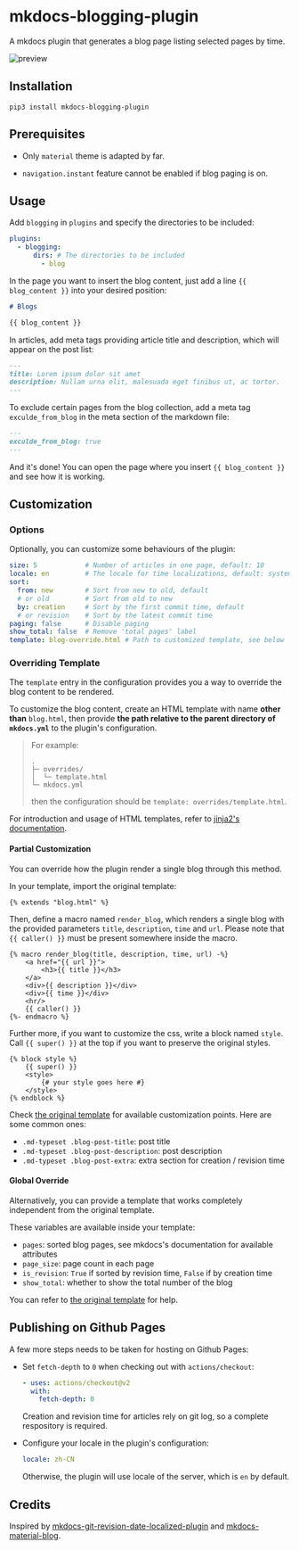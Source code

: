 # mkdocs-blogging-plugin

A mkdocs plugin that generates a blog page listing selected pages by time.

![preview](https://i.loli.net/2021/09/09/LhX9IFkbu2K3lRi.png)

## Installation

```shell
pip3 install mkdocs-blogging-plugin
```

## Prerequisites

- Only `material` theme is adapted by far.

- `navigation.instant` feature cannot be enabled if blog paging is on.

## Usage

Add `blogging` in `plugins` and specify the directories to be included:

```yml
plugins:
  - blogging:
      dirs: # The directories to be included
        - blog
```

In the page you want to insert the blog content, just add a line `{{ blog_content }}` into your desired position:

```markdown
# Blogs

{{ blog_content }}
```

In articles, add meta tags providing article title and description, which will appear on the post list:

```markdown
---
title: Lorem ipsum dolor sit amet
description: Nullam urna elit, malesuada eget finibus ut, ac tortor.
---
```

To exclude certain pages from the blog collection, add a meta tag `exculde_from_blog` in the meta section of the markdown file:

```markdown
---
exculde_from_blog: true
---
```

And it's done! You can open the page where you insert `{{ blog_content }}` and see how it is working.

## Customization

### Options
Optionally, you can customize some behaviours of the plugin:

```yml
size: 5            # Number of articles in one page, default: 10
locale: en         # The locale for time localizations, default: system's locale
sort: 
  from: new        # Sort from new to old, default
  # or old         # Sort from old to new
  by: creation     # Sort by the first commit time, default
  # or revision    # Sort by the latest commit time
paging: false      # Disable paging
show_total: false  # Remove 'total pages' label
template: blog-override.html # Path to customized template, see below
```

### Overriding Template

The `template` entry in the configuration provides you a way to override the blog content to be rendered.

To customize the blog content, create an HTML template with name **other than** `blog.html`, then provide
**the path relative to the parent directory of `mkdocs.yml`** to the plugin's configuration.

> For example:
> 
> ```text
> .
> ├─ overrides/
> │  └─ template.html
> └─ mkdocs.yml
> ```
> 
> then the configuration should be `template: overrides/template.html`.

For introduction and usage of HTML templates, refer to [jinja2's documentation](https://jinja.palletsprojects.com/en/3.0.x/).

#### Partial Customization

You can override how the plugin render a single blog through this method.

In your template, import the original template:

```jinja
{% extends "blog.html" %}
```

Then, define a macro named `render_blog`, which renders a single blog with the provided parameters `title`, `description`, `time` and `url`.
Please note that `{{ caller() }}` must be present somewhere inside the macro.

```jinja
{% macro render_blog(title, description, time, url) -%}
    <a href="{{ url }}">
        <h3>{{ title }}</h3>
    </a>
    <div>{{ description }}</div>
    <div>{{ time }}</div>
    <hr/>
    {{ caller() }}
{%- endmacro %}
```

Further more, if you want to customize the css, write a block named `style`. Call `{{ super() }}` at
the top if you want to preserve the original styles.

```jinja
{% block style %}
    {{ super() }}
    <style>
        {# your style goes here #}
    </style>
{% endblock %}
```

Check [the original template](mkdocs_blogging_plugin/templates/blog.html) for available customization points. Here are some common ones:

- `.md-typeset .blog-post-title`: post title
- `.md-typeset .blog-post-description`: post description
- `.md-typeset .blog-post-extra`: extra section for creation / revision time

#### Global Override

Alternatively, you can provide a template that works completely independent from the original template.

These variables are available inside your template:

- `pages`: sorted blog pages, see mkdocs's documentation for available attributes
- `page_size`: page count in each page
- `is_revision`: `True` if sorted by revision time, `False` if by creation time
- `show_total`: whether to show the total number of the blog

You can refer to [the original template](mkdocs_blogging_plugin/templates/blog.html) for help.

## Publishing on Github Pages

A few more steps needs to be taken for hosting on Github Pages:

- Set `fetch-depth` to `0` when checking out with `actions/checkout`:

  ```yml
  - uses: actions/checkout@v2
    with:
      fetch-depth: 0
  ```
  
  Creation and revision time for articles rely on git log, so a complete respository
  is required.
  
- Configure your locale in the plugin's configuration:

  ```yml
  locale: zh-CN
  ```
  
  Otherwise, the plugin will use locale of the server, which is `en` by default.

## Credits

Inspired by [mkdocs-git-revision-date-localized-plugin](https://github.com/timvink/mkdocs-git-revision-date-localized-plugin) and [mkdocs-material-blog](https://github.com/vuquangtrong/mkdocs-material-blog).
